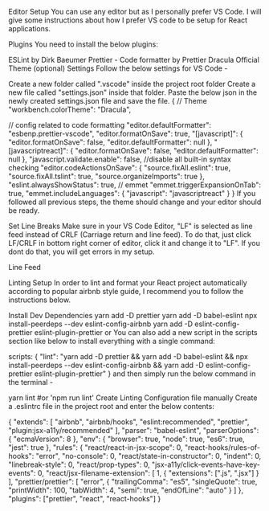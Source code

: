 Editor Setup
You can use any editor but as I personally prefer VS Code. I will give some instructions about how I prefer VS code to be setup for React applications.

Plugins
You need to install the below plugins:

ESLint by Dirk Baeumer
Prettier - Code formatter by Prettier
Dracula Official Theme (optional)
Settings
Follow the below settings for VS Code -

Create a new folder called ".vscode" inside the project root folder
Create a new file called "settings.json" inside that folder.
Paste the below json in the newly created settings.json file and save the file.
{
// Theme
"workbench.colorTheme": "Dracula",

// config related to code formatting
"editor.defaultFormatter": "esbenp.prettier-vscode",
"editor.formatOnSave": true,
"[javascript]": {
"editor.formatOnSave": false,
"editor.defaultFormatter": null
},
"[javascriptreact]": {
"editor.formatOnSave": false,
"editor.defaultFormatter": null
},
"javascript.validate.enable": false, //disable all built-in syntax checking
"editor.codeActionsOnSave": {
"source.fixAll.eslint": true,
"source.fixAll.tslint": true,
"source.organizeImports": true
},
"eslint.alwaysShowStatus": true,
// emmet
"emmet.triggerExpansionOnTab": true,
"emmet.includeLanguages": {
"javascript": "javascriptreact"
}
}
If you followed all previous steps, the theme should change and your editor should be ready.

Set Line Breaks
Make sure in your VS Code Editor, "LF" is selected as line feed instead of CRLF (Carriage return and line feed). To do that, just click LF/CRLF in bottom right corner of editor, click it and change it to "LF". If you dont do that, you will get errors in my setup.

Line Feed

Linting Setup
In order to lint and format your React project automatically according to popular airbnb style guide, I recommend you to follow the instructions below.

Install Dev Dependencies
yarn add -D prettier
yarn add -D babel-eslint
npx install-peerdeps --dev eslint-config-airbnb
yarn add -D eslint-config-prettier eslint-plugin-prettier
or You can also add a new script in the scripts section like below to install everything with a single command:

scripts: {
"lint": "yarn add -D prettier && yarn add -D babel-eslint && npx install-peerdeps --dev eslint-config-airbnb && yarn add -D eslint-config-prettier eslint-plugin-prettier"
}
and then simply run the below command in the terminal -

yarn lint #or 'npm run lint'
Create Linting Configuration file manually
Create a .eslintrc file in the project root and enter the below contents:

{
"extends": [
"airbnb",
"airbnb/hooks",
"eslint:recommended",
"prettier",
"plugin:jsx-a11y/recommended"
],
"parser": "babel-eslint",
"parserOptions": {
"ecmaVersion": 8
},
"env": {
"browser": true,
"node": true,
"es6": true,
"jest": true
},
"rules": {
"react/react-in-jsx-scope": 0,
"react-hooks/rules-of-hooks": "error",
"no-console": 0,
"react/state-in-constructor": 0,
"indent": 0,
"linebreak-style": 0,
"react/prop-types": 0,
"jsx-a11y/click-events-have-key-events": 0,
"react/jsx-filename-extension": [
1,
{
"extensions": [".js", ".jsx"]
}
],
"prettier/prettier": [
"error",
{
"trailingComma": "es5",
"singleQuote": true,
"printWidth": 100,
"tabWidth": 4,
"semi": true,
"endOfLine": "auto"
}
]
},
"plugins": ["prettier", "react", "react-hooks"]
}
